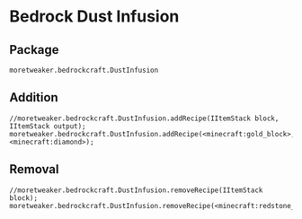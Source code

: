 # Bedrock Dust Infusion

## Package
`moretweaker.bedrockcraft.DustInfusion`

## Addition

```zenscript
//moretweaker.bedrockcraft.DustInfusion.addRecipe(IItemStack block, IItemStack output);
moretweaker.bedrockcraft.DustInfusion.addRecipe(<minecraft:gold_block>, <minecraft:diamond>);
```

## Removal

```zenscript
//moretweaker.bedrockcraft.DustInfusion.removeRecipe(IItemStack block);
moretweaker.bedrockcraft.DustInfusion.removeRecipe(<minecraft:redstone_block>);
```